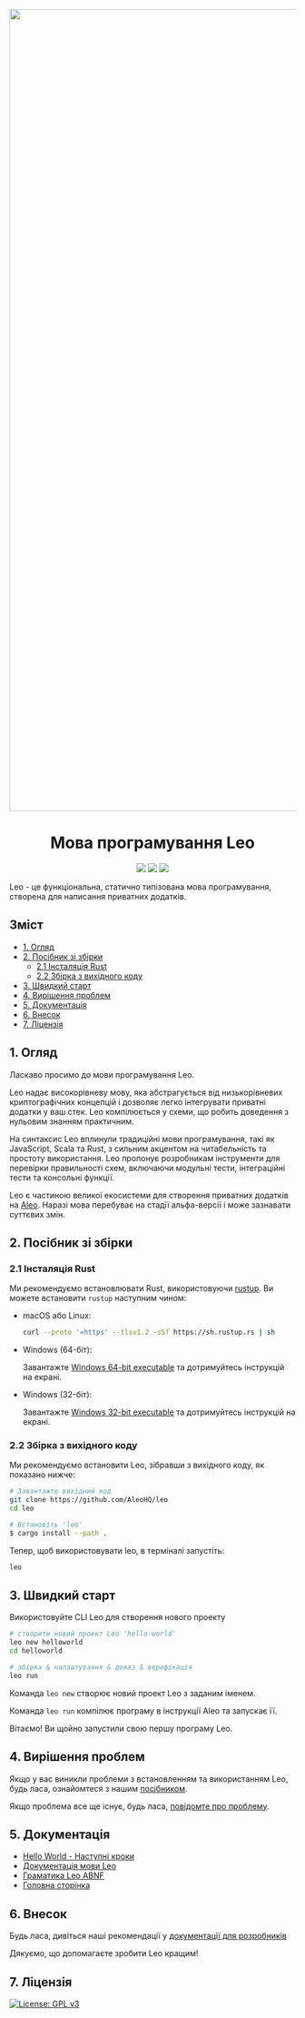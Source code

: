 <p align="center">
    <img width="1412" src="https://cdn.aleo.org/leo/banner.png">
</p>

<h1 align="center">Мова програмування Leo</h1>

<p align="center">
    <a href="https://circleci.com/gh/AleoHQ/leo"><img src="https://circleci.com/gh/AleoHQ/leo.svg?style=svg&circle-token=6e9ad6d39d95350544f352d34e0e5c62ef54db26"></a>
    <a href="https://codecov.io/gh/AleoHQ/leo"><img src="https://codecov.io/gh/AleoHQ/leo/branch/testnet3/graph/badge.svg?token=S6MWO60SYL"/></a>
    <a href="https://discord.gg/5v2ynrw2ds"><img src="https://img.shields.io/discord/700454073459015690?logo=discord"/></a>
</p>

Leo - це функціональна, статично типізована мова програмування, створена для написання приватних додатків.

## <a name='TableofContents'></a>Зміст

* [1. Огляд](#1-огляд)
* [2. Посібник зі збірки](#2-посібник-зі-збірки)
    * [2.1 Інсталяція Rust](#21-інсталяція-Rust)
    * [2.2 Збірка з вихідного коду](#22-збірка-з-вихідного-коду)
* [3. Швидкий старт](#3-швидкий-старт)
* [4. Вирішення проблем](#4-вирішення-проблем)
* [5. Документація](#5-документація)
* [6. Внесок](#6-внесок)
* [7. Ліцензія](#7-ліцензія)


## 1. Огляд

Ласкаво просимо до мови програмування Leo.


Leo надає високорівневу мову, яка абстрагується від низькорівневих криптографічних концепцій і дозволяє легко 
інтегрувати приватні додатки у ваш стек. Leo компілюється у схеми, що робить доведення з нульовим знанням практичним.

На синтаксис Leo вплинули традиційні мови програмування, такі як JavaScript, Scala та Rust, з сильним акцентом на читабельність та простоту використання.
Leo пропонує розробникам інструменти для перевірки правильності схем, включаючи модульні тести, інтеграційні тести та консольні функції.

Leo є частиною великої екосистеми для створення приватних додатків на [Aleo](https://aleo.org/). 
Наразі мова перебуває на стадії альфа-версії і може зазнавати суттєвих змін.

## 2. Посібник зі збірки

### 2.1 Інсталяція Rust

Ми рекомендуємо встановлювати Rust, використовуючи [rustup](https://www.rustup.rs/). Ви можете встановити `rustup` наступним чином:

- macOS або Linux:
  ```bash
  curl --proto '=https' --tlsv1.2 -sSf https://sh.rustup.rs | sh
  ```

- Windows (64-біт):

  Завантажте [Windows 64-bit executable](https://win.rustup.rs/x86_64) та дотримуйтесь інструкцій на екрані.

- Windows (32-біт):  
  
  Завантажте [Windows 32-bit executable](https://win.rustup.rs/i686) та дотримуйтесь інструкцій на екрані.

### 2.2 Збірка з вихідного коду

Ми рекомендуємо встановити Leo, зібравши з вихідного коду, як показано нижче:

```bash
# Завантажте вихідний код
git clone https://github.com/AleoHQ/leo
cd leo

# Встановіть 'leo'
$ cargo install --path .
```

Тепер, щоб використовувати leo, в терміналі запустіть:
```bash
leo
```

## 3. Швидкий старт

Використовуйте CLI Leo для створення нового проекту

```bash
# створити новий проект Leo 'hello-world'
leo new helloworld
cd helloworld

# збірка & налаштування & доказ & верифікація
leo run
```

Команда `leo new` створює новий проект Leo з заданим іменем.

Команда `leo run` компілює програму в інструкції Aleo та запускає її.

Вітаємо! Ви щойно запустили свою першу програму Leo.

## 4. Вирішення проблем
Якщо у вас виникли проблеми з встановленням та використанням Leo, будь ласа, ознайомтеся з нашим [посібником](docs/troubleshooting.md).

Якщо проблема все ще існує, будь ласа, [повідомте про проблему](https://github.com/AleoHQ/leo/issues/new/choose).

## 5. Документація

* [Hello World - Наступні кроки](https://developer.aleo.org/leo/hello)
* [Документація мови Leo](https://developer.aleo.org/leo/language)
* [Граматика Leo ABNF](./docs/grammar/abnf-grammar.txt)
* [Головна сторінка](https://developer.aleo.org/overview/)

## 6. Внесок
 
Будь ласа, дивіться наші рекомендації у [документації для розробників](./CONTRIBUTING.md)

Дякуємо, що допомагаєте зробити Leo кращим!

## 7. Ліцензія 
[![License: GPL v3](https://img.shields.io/badge/License-GPLv3-blue.svg)](./LICENSE.md)

